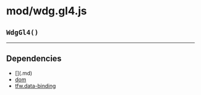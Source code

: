 # mod/wdg.gl4.js
## `WdgGl4()`




----

## Dependencies
* [$]($.md)
* [dom](dom.md)
* [tfw.data-binding](tfw.data-binding.md)